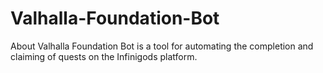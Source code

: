 # Valhalla-Foundation-Bot
About Valhalla Foundation Bot is a tool for automating the completion and claiming of quests on the Infinigods platform.
